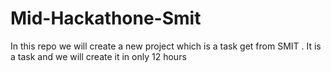 # Mid-Hackathone-Smit
In this repo we will create a new project which is a task get from SMIT . It is a task and we will create it in only 12 hours

